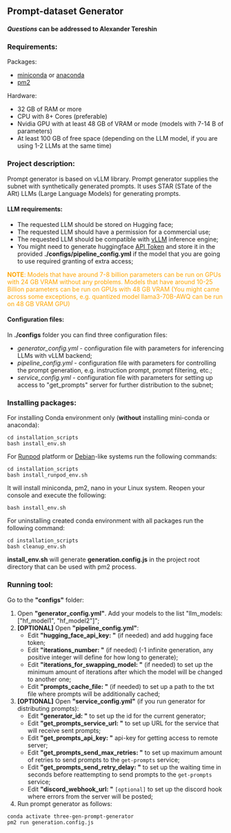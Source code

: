 ## Prompt-dataset Generator
#### *Questions* can be addressed to Alexander Tereshin

### Requirements:

Packages:
- [miniconda](https://docs.anaconda.com/miniconda/) or [anaconda](https://www.anaconda.com/)
- [pm2](https://pm2.keymetrics.io/)

Hardware:

- 32 GB of RAM or more
- CPU with 8+ Cores (preferable)
- Nvidia GPU with at least 48 GB of VRAM or mode (models with 7-14 B of parameters) 
- At least 100 GB of free space (depending on the LLM model, if you are using 1-2 LLMs at the same time)

### Project description:
Prompt generator is based on vLLM library. Prompt generator supplies the subnet with synthetically generated prompts. 
It uses STAR (STate of the ARt) LLMs (Large Language Models) for generating prompts. 

#### LLM requirements:
 
- The requested LLM should be stored on Hugging face;
- The requested LLM should have a permission for a commercial use;
- The requested LLM should be compatible with [vLLM](https://docs.vllm.ai/en/latest/models/supported_models.html) inference engine;
- You might need to generate huggingface [API Token](https://huggingface.co/docs/hub/en/security-tokens) and store it in the provided **./configs/pipeline_config.yml** if 
the model that you are going to use required granting of extra access;

<span style="color:orange">**NOTE**: Models that have around 7-8 billion parameters can be run on GPUs with 24 GB VRAM without any problems.
Models that have around 10-25 Billion parameters can be run on GPUs with 48 GB VRAM 
(You might came across some exceptions, e.g. quantized model llama3-70B-AWQ can be run on 48 GB VRAM GPU)</span>

#### Configuration files:

In **./configs** folder you can find three configuration files:
- *generator_config.yml* - configuration file with parameters for inferencing LLMs with vLLM backend; 
- *pipeline_config.yml* - configuration file with parameters for controlling the prompt generation, e.g. instruction prompt, prompt filtering, etc.; 
- *service_config.yml* - configuration file with parameters for setting up access to "get_prompts" server for further distribution to the subnet;

### Installing packages:

For installing Conda environment only (**without** installing mini-conda or anaconda):
```commandline
cd installation_scripts
bash install_env.sh
```

For [Runpod](https://www.runpod.io/) platform or [Debian](https://www.debian.org/)-like systems run the following commands:
```commandline
cd installation_scripts
bash install_runpod_env.sh
```
It will install miniconda, pm2, nano in your Linux system. Reopen your console and execute the following:
```commandline
bash install_env.sh
```

For uninstalling created conda environment with all packages run the following command:
```commandline
cd installation_scripts
bash cleanup_env.sh
```

**install_env.sh** will generate **generation.config.js** in the project root directory that can be used with pm2 process.

### Running tool:
Go to the **"configs"** folder:
1. Open **"generator_config.yml"**. Add your models to the list "llm_models: ["hf_model1", "hf_model2"]";
2. **[OPTIONAL]** Open **"pipeline_config.yml"**:
   - Edit **"hugging_face_api_key: "** (if needed) and add hugging face token;
   - Edit **"iterations_number: "** (if needed) (-1 infinite generation, any positive integer will define for how long to generate);
   - Edit **"iterations_for_swapping_model: "** (if needed) to set up the minimum amount of iterations after which the model will be changed to another one;
   - Edit **"prompts_cache_file: "** (if needed) to set up a path to the txt file where prompts will be additionally cached;
3. **[OPTIONAL]** Open **"service_config.yml"** (if you run generator for distributing prompts):
   - Edit **"generator_id: "** to set up the id for the current generator;
   - Edit **"get_prompts_service_url: "** to set up URL for the service that will receive sent prompts;
   - Edit **"get_prompts_api_key: "** api-key for getting access to remote server;
   - Edit **"get_prompts_send_max_retries: "** to set up maximum amount of retries to send prompts to the `get-prompts` service;
   - Edit **"get_prompts_send_retry_delay: "** to set up the waiting time in seconds before reattempting to send prompts to the `get-prompts` service;
   - Edit **"discord_webhook_url: "** `[optional]` to set up the discord hook where errors from the server will be posted;
4. Run prompt generator as follows:
```commandline
conda activate three-gen-prompt-generator
pm2 run generation.config.js
```